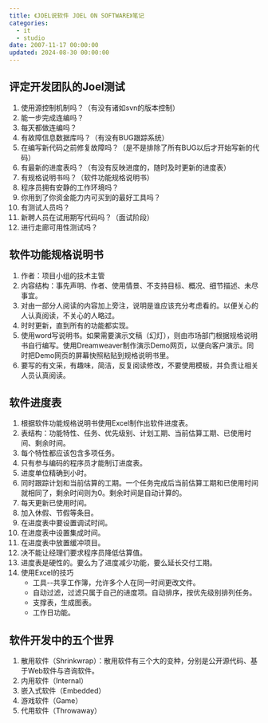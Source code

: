 ```yaml
---
title: 《JOEL说软件 JOEL ON SOFTWARE》笔记
categories:
  - it
  - studio
date: 2007-11-17 00:00:00
updated: 2024-08-30 00:00:00
---
```


## 评定开发团队的Joel测试  ##

1. 使用源控制机制吗？（有没有诸如svn的版本控制） 
2. 能一步完成连编吗？ 
3. 每天都做连编吗？ 
4. 有故障信息数据库吗？（有没有BUG跟踪系统） 
5. 在编写新代码之前修复故障吗？（是不是排除了所有BUG以后才开始写新的代码） 
6. 有最新的进度表吗？（有没有反映进度的，随时及时更新的进度表） 
7. 有规格说明书吗？（软件功能规格说明书） 
8. 程序员拥有安静的工作环境吗？ 
9. 你用到了你资金能力内可买到的最好工具吗？ 
10. 有测试人员吗？ 
11. 新聘人员在试用期写代码吗？（面试阶段） 
12. 进行走廊可用性测试吗？ 


## 软件功能规格说明书  ##

1. 作者：项目小组的技术主管 
2. 内容结构：事先声明、作者、使用情景、不支持目标、概况、细节描述、未尽事宜。 
3. 对由一部分人阅读的内容加上旁注，说明是谁应该充分考虑看的。以便关心的人认真阅读，不关心的人略过。 
4. 时时更新，直到所有的功能都实现。 
5. 使用word写说明书。如果需要演示文稿（幻灯），则由市场部门根据规格说明书自行编写。使用Dreamweaver制作演示Demo网页，以便向客户演示。同时把Demo网页的屏幕快照粘贴到规格说明书里。 
6. 要写的有文采，有趣味，简洁，反复阅读修改，不要使用模板，并负责让相关人员认真阅读。 

## 软件进度表  ##

1. 根据软件功能规格说明书使用Excel制作出软件进度表。 
2. 表结构：功能特性、任务、优先级别、计划工期、当前估算工期、已使用时间、剩余时间。 
3. 每个特性都应该包含多项任务。 
4. 只有参与编码的程序员才能制订进度表。 
5. 进度单位精确到小时。 
6. 同时跟踪计划和当前估算的工期。一个任务完成后当前估算工期和已使用时间就相同了，剩余时间则为0。剩余时间是自动计算的。 
7. 每天更新已使用时间。 
8. 加入休假、节假等条目。 
9. 在进度表中要设置调试时间。 
10. 在进度表中设置集成时间。 
11. 在进度表中放置缓冲项目。 
12. 决不能让经理们要求程序员降低估算值。 
13. 进度表是硬性的。要么为了进度减少功能，要么延长交付工期。 
14. 使用Excel的技巧 
    - 工具--共享工作簿，允许多个人在同一时间更改文件。 
    - 自动过滤，过滤只属于自己的进度项。自动排序，按优先级别排列任务。 
    - 支撑表，生成图表。 
    - 工作日功能。

## 软件开发中的五个世界 ##

1. 散用软件（Shrinkwrap）：散用软件有三个大的变种，分别是公开源代码、基于Web软件与咨询软件。      
2. 内用软件（Internal）
3. 嵌入式软件（Embedded）
4. 游戏软件（Game）
5. 代用软件（Throwaway）